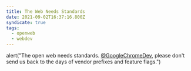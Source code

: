 ```yaml
---
title: The Web Needs Standards
date: 2021-09-02T16:37:16.800Z
syndicate: true
tags:
  - openweb
  - webdev
---
```


alert("The open web needs standards. [@GoogleChromeDev](https://twitter.com/GoogleChromeDev), please don't send us back to the days of vendor prefixes and feature flags.")
